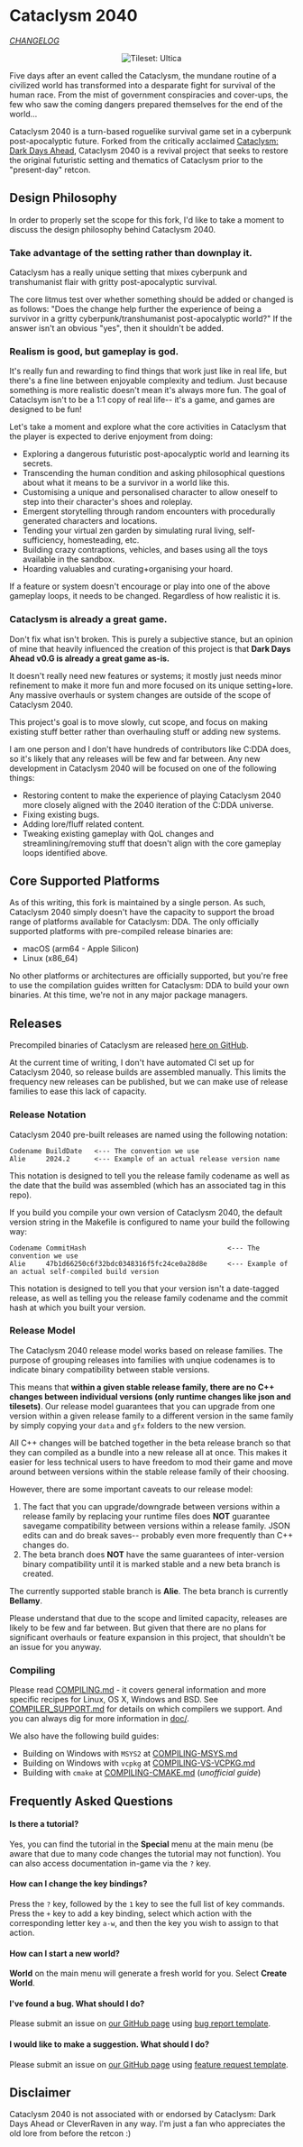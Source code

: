 # Cataclysm 2040
*[CHANGELOG](data/changelog.txt)*

<p align="center">
    <img src="./data/screenshots/ultica-showcase-sep-2021.png" alt="Tileset: Ultica">
</p>

Five days after an event called the Cataclysm, the mundane routine of a civilized world has transformed into a desparate fight for survival of the human race. From the mist of government conspiracies and cover-ups, the few who saw the coming dangers prepared themselves for the end of the world...

Cataclysm 2040 is a turn-based roguelike survival game set in a cyberpunk post-apocalyptic future. Forked from the critically acclaimed [Cataclysm: Dark Days Ahead](https://github.com/CleverRaven/Cataclysm-DDA/), Cataclysm 2040 is a revival project that seeks to restore the original futuristic setting and thematics of Cataclysm prior to the "present-day" retcon.

## Design Philosophy

In order to properly set the scope for this fork, I'd like to take a moment to discuss the design philosophy behind Cataclysm 2040.

### Take advantage of the setting rather than downplay it.

Cataclysm has a really unique setting that mixes cyberpunk and transhumanist flair with gritty post-apocalyptic survival.

The core litmus test over whether something should be added or changed is as follows: "Does the change help further the experience of being a survivor in a gritty cyberpunk/transhumanist post-apocalyptic world?" If the answer isn't an obvious "yes", then it shouldn't be added.

### Realism is good, but gameplay is god.

It's really fun and rewarding to find things that work just like in real life, but there's a fine line between enjoyable complexity and tedium. Just because something is more realistic doesn't mean it's always more fun. The goal of Cataclsym isn't to be a 1:1 copy of real life-- it's a game, and games are designed to be fun!

Let's take a moment and explore what the core activities in Cataclysm that the player is expected to derive enjoyment from doing:
- Exploring a dangerous futuristic post-apocalyptic world and learning its secrets.
- Transcending the human condition and asking philosophical questions about what it means to be a survivor in a world like this.
- Customising a unique and personalised character to allow oneself to step into their character's shoes and roleplay.
- Emergent storytelling through random encounters with procedurally generated characters and locations.
- Tending your virtual zen garden by simulating rural living, self-sufficiency, homesteading, etc.
- Building crazy contraptions, vehicles, and bases using all the toys available in the sandbox.
- Hoarding valuables and curating+organising your hoard.

If a feature or system doesn't encourage or play into one of the above gameplay loops, it needs to be changed. Regardless of how realistic it is.

### Cataclysm is already a great game.

Don't fix what isn't broken. This is purely a subjective stance, but an opinion of mine that heavily influenced the creation of this project is that **Dark Days Ahead v0.G is already a great game as-is.**

It doesn't really need new features or systems; it mostly just needs minor refinement to make it more fun and more focused on its unique setting+lore. Any massive overhauls or system changes are outside of the scope of Cataclysm 2040.

This project's goal is to move slowly, cut scope, and focus on making existing stuff better rather than overhauling stuff or adding new systems. 

I am one person and I don't have hundreds of contributors like C:DDA does, so it's likely that any releases will be few and far between. Any new development in Cataclysm 2040 will be focused on one of the following things:
- Restoring content to make the experience of playing Cataclysm 2040 more closely aligned with the 2040 iteration of the C:DDA universe.
- Fixing existing bugs.
- Adding lore/fluff related content.
- Tweaking existing gameplay with QoL changes and streamlining/removing stuff that doesn't align with the core gameplay loops identified above.

## Core Supported Platforms

As of this writing, this fork is maintained by a single person. As such, Cataclysm 2040 simply doesn't have the capacity to support the broad range of platforms available for Cataclysm: DDA. The only officially supported platforms with pre-compiled release binaries are:

- macOS (arm64 - Apple Silicon)
- Linux (x86_64)

No other platforms or architectures are officially supported, but you're free to use the compilation guides written for Cataclysm: DDA to build your own binaries. At this time, we're not in any major package managers.

## Releases

Precompiled binaries of Cataclysm are released [here on GitHub](https://github.com/neonspectra/Cataclysm-2040/releases).

At the current time of writing, I don't have automated CI set up for Cataclysm 2040, so release builds are assembled manually. This limits the frequency new releases can be published, but we can make use of release families to ease this lack of capacity.

### Release Notation

Cataclysm 2040 pre-built releases are named using the following notation:

    Codename BuildDate   <--- The convention we use
    Alie     2024.2      <--- Example of an actual release version name

This notation is designed to tell you the release family codename as well as the date that the build was assembled (which has an associated tag in this repo).

If you build you compile your own version of Cataclysm 2040, the default version string in the Makefile is configured to name your build the following way:

    Codename CommitHash                                   <--- The convention we use
    Alie     47b1d66250c6f32bdc0348316f5fc24ce0a28d8e     <--- Example of an actual self-compiled build version

This notation is designed to tell you that your version isn't a date-tagged release, as well as telling you the release family codename and the commit hash at which you built your version.

### Release Model

The Cataclysm 2040 release model works based on release families. The purpose of grouping releases into families with unqiue codenames is to indicate binary compatibility between stable versions. 

This means that **within a given stable release family, there are no C++ changes between individual versions (only runtime changes like json and tilesets)**. Our release model guarantees that you can upgrade from one version within a given release family to a different version in the same family by simply copying your `data` and `gfx` folders to the new version.

All C++ changes will be batched together in the beta release branch so that they can compiled as a bundle into a new release all at once. This makes it easier for less technical users to have freedom to mod their game and move around between versions within the stable release family of their choosing.

However, there are some important caveats to our release model:
1. The fact that you can upgrade/downgrade between versions within a release family by replacing your runtime files does **NOT** guarantee savegame compatibility between versions within a release family. JSON edits can and do break saves-- probably even more frequently than C++ changes do.
2. The beta branch does **NOT** have the same guarantees of inter-version binary compatibility until it is marked stable and a new beta branch is created.

The currently supported stable branch is **Alie**. The beta branch is currently **Bellamy**. 

Please understand that due to the scope and limited capacity, releases are likely to be few and far between. But given that there are no plans for significant overhauls or feature expansion in this project, that shouldn't be an issue for you anyway.

### Compiling

Please read [COMPILING.md](doc/COMPILING/COMPILING.md) - it covers general information and more specific recipes for Linux, OS X, Windows and BSD. See [COMPILER_SUPPORT.md](doc/COMPILING/COMPILER_SUPPORT.md) for details on which compilers we support. And you can always dig for more information in [doc/](https://github.com/CleverRaven/Cataclysm-DDA/tree/master/doc).

We also have the following build guides:
* Building on Windows with `MSYS2` at [COMPILING-MSYS.md](doc/COMPILING/COMPILING-MSYS.md)
* Building on Windows with `vcpkg` at [COMPILING-VS-VCPKG.md](doc/COMPILING/COMPILING-VS-VCPKG.md)
* Building with `cmake` at [COMPILING-CMAKE.md](doc/COMPILING/COMPILING-CMAKE.md)  (*unofficial guide*)

## Frequently Asked Questions

#### Is there a tutorial?

Yes, you can find the tutorial in the **Special** menu at the main menu (be aware that due to many code changes the tutorial may not function). You can also access documentation in-game via the `?` key.

#### How can I change the key bindings?

Press the `?` key, followed by the `1` key to see the full list of key commands. Press the `+` key to add a key binding, select which action with the corresponding letter key `a-w`, and then the key you wish to assign to that action.

#### How can I start a new world?

**World** on the main menu will generate a fresh world for you. Select **Create World**.

#### I've found a bug. What should I do?

Please submit an issue on [our GitHub page](https://github.com/neonspecta/Cataclysm-2040/issues/) using [bug report template](https://github.com/neonspectra/Cataclysm-2040/issues/new?template=bug_report.md).

#### I would like to make a suggestion. What should I do?

Please submit an issue on [our GitHub page](https://github.com/neonspectra/Cataclysm-2040/issues/) using [feature request template](https://github.com/neonspectra/Cataclysm-2040/issues/new?template=feature_request.md).

## Disclaimer

Cataclysm 2040 is not associated with or endorsed by Cataclysm: Dark Days Ahead or CleverRaven in any way. I'm just a fan who appreciates the old lore from before the retcon :)
